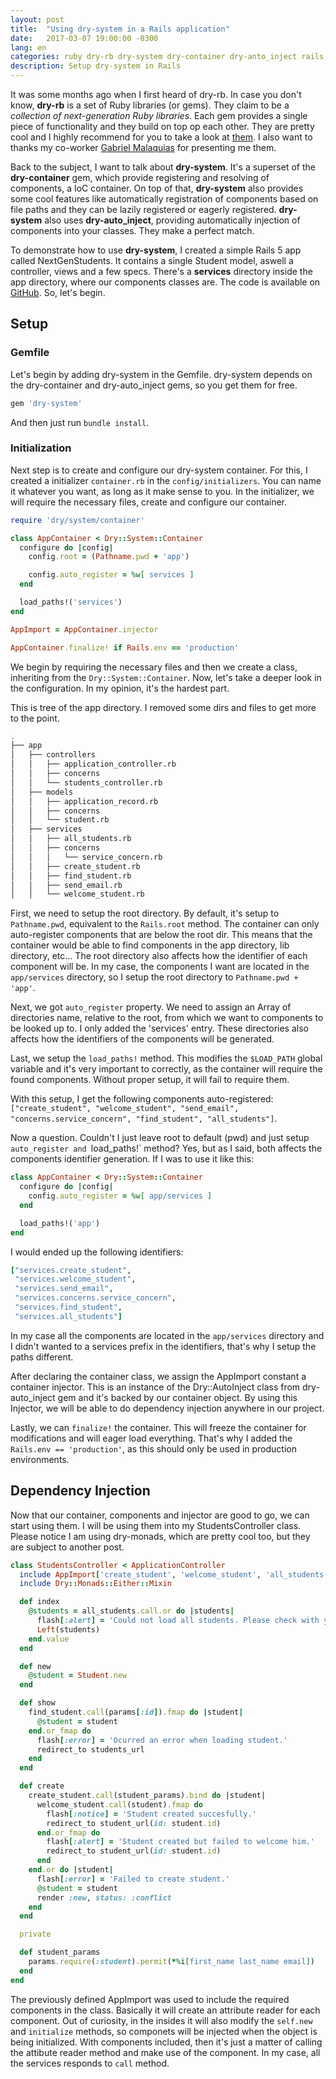 ```yaml
---
layout: post
title:  "Using dry-system in a Rails application"
date:   2017-03-07 19:00:00 -0300
lang: en
categories: ruby dry-rb dry-system dry-container dry-anto_inject rails
description: Setup dry-system in Rails
---
```

It was some months ago when I first heard of dry-rb. In case you don't know, **dry-rb** is a set of Ruby libraries (or gems). They claim to be a *collection of next-generation Ruby libraries*. Each gem provides a single piece of functionality and they build on top op each other. They are pretty cool and I highly recommend for you to take a look at [them](http://dry-rb.org/). I also want to thanks my co-worker [Gabriel Malaquias](https://github.com/GabrielMalakias) for presenting me them.

Back to the subject, I want to talk about **dry-system**. It's a superset of the **dry-container** gem, which provide registering and resolving of components, a IoC container. On top of that, **dry-system** also provides some cool features like automatically registration of components based on file paths and they can be lazily registered or eagerly registered. **dry-system** also uses **dry-auto_inject**, providing automatically injection of components into your classes. They make a perfect match.

To demonstrate how to use **dry-system**, I created a simple Rails 5 app called NextGenStudents. It contains a single Student model, aswell a controller, views and a few specs. There's a **services** directory inside the app directory, where our components classes are. The code is available on [GitHub](https://github.com/gmmoreira). So, let's begin.

## Setup
### Gemfile
Let's begin by adding dry-system in the Gemfile. dry-system depends on the dry-container and dry-auto_inject gems, so you get them for free.

```ruby
gem 'dry-system'
```
And then just run `bundle install`.

### Initialization
Next step is to create and configure our dry-system container. For this, I created a initializer `container.rb` in the `config/initializers`. You can name it whatever you want, as long as it make sense to you. In the initializer, we will require the necessary files, create and configure our container.

```ruby
require 'dry/system/container'

class AppContainer < Dry::System::Container
  configure do |config|
    config.root = (Pathname.pwd + 'app')

    config.auto_register = %w[ services ]
  end

  load_paths!('services')
end

AppImport = AppContainer.injector

AppContainer.finalize! if Rails.env == 'production'
```
We begin by requiring the necessary files and then we create a class, inheriting from the `Dry::System::Container`. Now, let's take a deeper look in the configuration. In my opinion, it's the hardest part.

This is tree of the app directory. I removed some dirs and files to get more to the point.

```bash
.
├── app
│   ├── controllers
│   │   ├── application_controller.rb
│   │   ├── concerns
│   │   └── students_controller.rb
│   ├── models
│   │   ├── application_record.rb
│   │   ├── concerns
│   │   └── student.rb
│   ├── services
│   │   ├── all_students.rb
│   │   ├── concerns
│   │   │   └── service_concern.rb
│   │   ├── create_student.rb
│   │   ├── find_student.rb
│   │   ├── send_email.rb
│   │   └── welcome_student.rb
```

First, we need to setup the root directory. By default, it's setup to `Pathname.pwd`, equivalent to the `Rails.root` method. The container can only auto-register components that are below the root dir. This means that the container would be able to find components in the app directory, lib directory, etc... The root directory also affects how the identifier of each component will be. In my case, the components I want are located in the `app/services` directory, so I setup the root directory to `Pathname.pwd + 'app'`.

Next, we got `auto_register` property. We need to assign an Array of directories name, relative to the root, from which we want to components to be looked up to. I only added the 'services' entry. These directories also affects how the identifiers of the components will be generated.

Last, we setup the `load_paths!` method. This modifies the `$LOAD_PATH` global variable and it's very important to correctly, as the container will require the found components. Without proper setup, it will fail to require them.

With this setup, I get the following components auto-registered: `["create_student", "welcome_student", "send_email", "concerns.service_concern", "find_student", "all_students"]`.

Now a question. Couldn't I just leave root to default (pwd) and just setup `auto_register and `load_paths!` method? Yes, but as I said, both affects the components identifier generation. If I was to use it like this:

```ruby
class AppContainer < Dry::System::Container
  configure do |config|
    config.auto_register = %w[ app/services ]
  end

  load_paths!('app')
end
```
I would ended up the following identifiers:
```ruby
["services.create_student",
 "services.welcome_student",
 "services.send_email",
 "services.concerns.service_concern",
 "services.find_student",
 "services.all_students"]
```
In my case all the components are located in the `app/services` directory and I didn't wanted to a services prefix in the identifiers, that's why I setup the paths different.

After declaring the container class, we assign the AppImport constant a container injector. This is an instance of the Dry::AutoInject class from dry-auto_inject gem and it's backed by our container object. By using this Injector, we will be able to do dependency injection anywhere in our project.

Lastly, we can `finalize!` the container. This will freeze the container for modifications and will eager load everything. That's why I added the `Rails.env == 'production'`, as this should only be used in production environments.

## Dependency Injection
Now that our container, components and injector are good to go, we can start using them. I will be using them into my StudentsController class. Please notice I am using dry-monads, which are pretty cool too, but they are subject to another post.

```ruby
class StudentsController < ApplicationController
  include AppImport['create_student', 'welcome_student', 'all_students', 'find_student']
  include Dry::Monads::Either::Mixin

  def index
    @students = all_students.call.or do |students|
      flash[:alert] = 'Could not load all students. Please check with your system administrator.'
      Left(students)
    end.value
  end

  def new
    @student = Student.new
  end

  def show
    find_student.call(params[:id]).fmap do |student|
      @student = student
    end.or_fmap do
      flash[:error] = 'Ocurred an error when loading student.'
      redirect_to students_url
    end
  end

  def create
    create_student.call(student_params).bind do |student|
      welcome_student.call(student).fmap do
        flash[:notice] = 'Student created succesfully.'
        redirect_to student_url(id: student.id)
      end.or_fmap do
        flash[:alert] = 'Student created but failed to welcome him.'
        redirect_to student_url(id: student.id)
      end
    end.or do |student|
      flash[:error] = 'Failed to create student.'
      @student = student
      render :new, status: :conflict
    end
  end

  private

  def student_params
    params.require(:student).permit(*%i[first_name last_name email])
  end
end
```
The previously defined AppImport was used to include the required components in the class. Basically it will create an attribute reader for each component. Out of curiosity, in the insides it will also modify the `self.new` and `initialize` methods, so componets will be injected when the object is being initialized.
With components included, then it's just a matter of calling the attibute reader method and make use of the component. In my case, all the services responds to `call` method.
